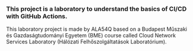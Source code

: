 ### This project is a laboratory to understand the basics of CI/CD with GitHub Actions.

This laboratory project is made by ALA54Q based on a Budapest Műszaki és Gazdaságtudományi Egyetem (BME) course called Cloud Network Services Laboratory (Hálózati Felhőszolgáltatások Laboratórium).
